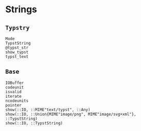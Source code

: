 
# Strings

## `Typstry`

```@docs
Mode
TypstString
@typst_str
show_typst
typst_text
```

## `Base`

```@docs
IOBuffer
codeunit
isvalid
iterate
ncodeunits
pointer
show(::IO, ::MIME"text/typst", ::Any)
show(::IO, ::Union{MIME"image/png", MIME"image/svg+xml"}, ::TypstString)
show(::IO, ::TypstString)
```
